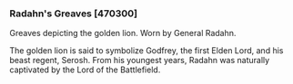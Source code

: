 ### Radahn's Greaves [470300]

Greaves depicting the golden lion. Worn by General Radahn.

The golden lion is said to symbolize Godfrey, the first Elden Lord, and his beast regent, Serosh. From his youngest years, Radahn was naturally captivated by the Lord of the Battlefield.